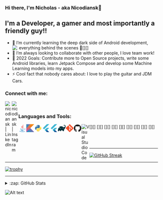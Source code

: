 ### Hi there, I'm Nicholas - aka Nicodiansk👋 
## I'm a Developer, a gamer and most importantly a friendly guy!!

- 🌱 I’m currently learning the deep dark side of Android development, everything behind the scenes 🤣[<img align="left" width="22px" src="https://image.emojipng.com/392/10498392.jpg" />][]
- 👯 I’m always looking to collaborate with other people, I love team work!
- 🥅 2022 Goals: Contribute more to Open Source projects, write some Android libraries, learn Jetpack Compose and develop some Machine Learning models into my apps.
- ⚡ Cool fact that nobody cares about: I love to play the guitar and JDM Cars.

### Connect with me:

[<img align="left" alt="nicodiansk | LinkedIn" width="22px" src="https://cdn.jsdelivr.net/npm/simple-icons@v3/icons/linkedin.svg" />][linkedin]
[<img align="left" alt="nicodiansk | Instagram" width="22px" src="https://cdn.jsdelivr.net/npm/simple-icons@v3/icons/instagram.svg" />][instagram]

<br />

### Languages and Tools: 

[<img align="left" alt="Java" width="26px" src="https://github.com/devicons/devicon/blob/master/icons/java/java-original.svg" />][]
[<img align="left" alt="Kotlin" width="26px" src="https://github.com/devicons/devicon/blob/master/icons/kotlin/kotlin-original.svg" />][]
[<img align="left" alt="Python" width="26px" src="https://github.com/devicons/devicon/blob/master/icons/python/python-original.svg" />][]
[<img align="left" alt="Flutter" width="26px" src="https://github.com/devicons/devicon/blob/master/icons/flutter/flutter-original.svg" />][]
[<img align="left" alt="Flutter" width="26px" src="https://github.com/devicons/devicon/blob/master/icons/flutter/flutter-original.svg" />][]
[<img align="left" alt="Gradle" width="26px" src="https://github.com/devicons/devicon/blob/master/icons/gradle/gradle-plain.svg" />][]
[<img align="left" alt="Git" width="26px" src="https://github.com/devicons/devicon/blob/master/icons/git/git-original.svg" />][]
[<img align="left" alt="GitHub" width="26px" src="https://github.com/devicons/devicon/blob/master/icons/github/github-original.svg" />][]
[<img align="left" alt="Visual Studio Code" width="26px" src="https://github.com/devicons/devicon/tree/master/icons/visualstudio" />][]

<br />
<br />

---
[![GitHub Streak](http://github-readme-streak-stats.herokuapp.com?user=nicodiansk&theme=dark&date_format=M%20j%5B%2C%20Y%5D)](https://git.io/streak-stats)

---
[![trophy](https://github-profile-trophy.vercel.app/?username=nicodiansk&theme=onedark)](https://github.com/ryo-ma/github-profile-trophy)

---
<details>
  <summary>:zap: GitHub Stats</summary>

  <img align="left" alt="nicodiansk's GitHub Stats" src="https://github-readme-stats.codestackr.vercel.app/api?username=codeSTACKr&show_icons=true&hide_border=true" />

</details>

![Alt text](https://spotify-recently-played-readme.vercel.app/api?user=nicodiansk0)

[instagram]: https://instagram.com/nicodiansk
[linkedin]: https://www.linkedin.com/in/nicholas-previtali-660b83190/